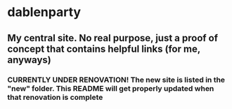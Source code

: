 # dablenparty

## My central site. No real purpose, just a proof of concept that contains helpful links (for me, anyways)

### CURRENTLY UNDER RENOVATION! The new site is listed in the "new" folder. This README will get properly updated when that renovation is complete
